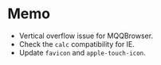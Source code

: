 # Memo

- Vertical overflow issue for MQQBrowser.
- Check the `calc` compatibility for IE.
- Update `favicon` and `apple-touch-icon`.
